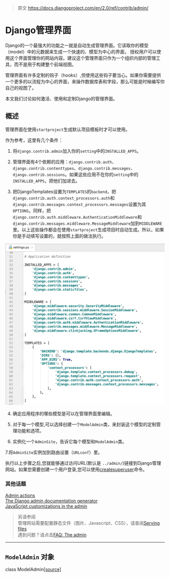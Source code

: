 > 原文 https://docs.djangoproject.com/en/2.0/ref/contrib/admin/

# Django管理界面	

Django的一个最强大的功能之一就是自动生成管理界面。它读取你的模型（model）中的元数据来生成一个快速的、模型为中心的界面，
授权用户可以使用这个界面管理你的网站内容。建议这个管理界面只作为一个组织内部的管理工具，而不是用于构建整个前端视图。  

管理界面有许多定制的钩子（hooks）,但使用这些钩子要当心。如果你需要提供一个更多的以流程为中心的界面，来操作数据库表和字段，那么可能是时候编写你自己的视图了。

本文我们讨论如何激活、使用和定制Django的管理界面。

## 概述

管理界面在使用`startproject`生成默认项目模板时才可以使用。

作为参考，这里有几个条件：

1. 将`django.contrib.admin`加入你的`setting`中的`INSTALLED_APPS`。


2. 管理界面有4个依赖的应用：`django.contrib.auth`、`django.contrib.contenttypes`、`django.contrib.messages`、`django.contrib.sessions`。如果这些应用不在你的`setting`中的`INSTALLED_APPS`，把他们加进去。

3. 把DjangoTemplates设置为`TEMPLATES`的`backend`，把`django.contrib.auth.context_processors.auth`和`django.contrib.messages.context_processors.messages`设置为其`OPTIONS`。同样，把`django.contrib.auth.middleware.AuthenticationMiddleware`和`django.contrib.messages.middleware.MessageMiddleware`加到`MIDDLEWARE`里。以上这些操作都会在使用`startproject`生成项目时自动生成。所以，如果你是手动填写设置的，就按照上面的做法执行。  

![自动生成的默认Settings文件内容](https://github.com/alvinfang27/Django-Document-zh-Hans/blob/master/2.0/ref/contrib/admin/%E8%87%AA%E5%8A%A8%E7%94%9F%E6%88%90%E7%9A%84%E9%BB%98%E8%AE%A4Settings%E6%96%87%E4%BB%B6%E5%86%85%E5%AE%B9.png)

4. 确定应用程序的哪些模型是可以在管理界面里编辑。

5. 对于每一个模型,可以选择创建一个`ModelAdmin`类，来封装这个模型的定制管理功能和选项。

6. 实例化一个`AdminSite`，告诉它每个模型和`ModelAdmin`类。

7.将`AdminSite`实例加到路由设置（`URLconf`）里。

执行以上步骤之后,您就能够通过访问URL(默认是 `../admin/`)链接到Django管理网站。如果您需要创建一个用户登录,您可以使用[createsuperuser]()命令。

### 其他话题  
[Admin actions]()  
[The Django admin documentation generator]()  
[JavaScript customizations in the admin]()  

> 另请参阅  
> 管理网站需要配置静态文件（图片、Javascript、CSS），请查阅[Serving files]()  
> 遇到问题？请点击[FAQ: The admin]()  

---

## `ModelAdmin` 对象
class ModelAdmin[[source]](https://docs.djangoproject.com/en/2.0/_modules/django/contrib/admin/options/#ModelAdmin)
